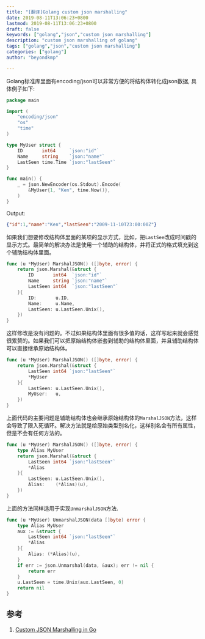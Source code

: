 ```yaml
---
title: "[翻译]Golang custom json marshalling"
date: 2019-08-11T13:06:23+0800
lastmod: 2019-08-11T13:06:23+0800
draft: false
keywords: ["golang","json","custom json marshalling"]
description: "custom json marshalling of golang"
tags: ["golang","json","custom json marshalling"]
categories: ["golang"]
author: "beyondkmp"

---
```


Golang标准库里面有encoding/json可以非常方便的将结构体转化成json数据, 具体例子如下:

```go
package main

import (
    "encoding/json"
    "os"
    "time"
)

type MyUser struct {
    ID       int64     `json:"id"`
    Name     string    `json:"name"`
    LastSeen time.Time `json:"lastSeen"`
}

func main() {
    _ = json.NewEncoder(os.Stdout).Encode(
        &MyUser{1, "Ken", time.Now()},
    )
}
```

Output:

```json
{"id":1,"name":"Ken","lastSeen":"2009-11-10T23:00:00Z"}
```

如果我们想要修改结构体里面的某项的显示方式，比如，把`LastSee`改成时间戳的显示方式。最简单的解决办法是使用一个辅助的结构体，并将正式的格式填充到这个辅助结构体里面。

```go
func (u *MyUser) MarshalJSON() ([]byte, error) {
    return json.Marshal(&struct {
        ID       int64  `json:"id"`
        Name     string `json:"name"`
        LastSeen int64  `json:"lastSeen"`
    }{
        ID:       u.ID,
        Name:     u.Name,
        LastSeen: u.LastSeen.Unix(),
    })
}
```

这样修改是没有问题的。不过如果结构体里面有很多值的话，这样写起来就会感觉很累赘的。如果我们可以把原始结构体嵌套到辅助的结构体里面，并且辅助结构体可以直接继承原始结构体。

```go
func (u *MyUser) MarshalJSON() ([]byte, error) {
    return json.Marshal(&struct {
        LastSeen int64 `json:"lastSeen"`
        *MyUser
    }{
        LastSeen: u.LastSeen.Unix(),
        MyUser:   u,
    })
}
```

上面代码的主要问题是辅助结构体也会继承原始结构体的`MarshalJSON`方法，这样会导致了限入死循环。解决方法就是给原始类型别名化，这样别名会有所有属性，但是不会有任何方法的。

```go
func (u *MyUser) MarshalJSON() ([]byte, error) {
    type Alias MyUser
    return json.Marshal(&struct {
        LastSeen int64 `json:"lastSeen"`
        *Alias
    }{
        LastSeen: u.LastSeen.Unix(),
        Alias:    (*Alias)(u),
    })
}
```

上面的方法同样适用于实现`UnmarshalJSON`方法.

```go
func (u *MyUser) UnmarshalJSON(data []byte) error {
    type Alias MyUser
    aux := &struct {
        LastSeen int64 `json:"lastSeen"`
        *Alias
    }{
        Alias: (*Alias)(u),
    }
    if err := json.Unmarshal(data, &aux); err != nil {
        return err
    }
    u.LastSeen = time.Unix(aux.LastSeen, 0)
    return nil
}
```

## 参考
1. [Custom JSON Marshalling in Go](http://choly.ca/post/go-json-marshalling/)
